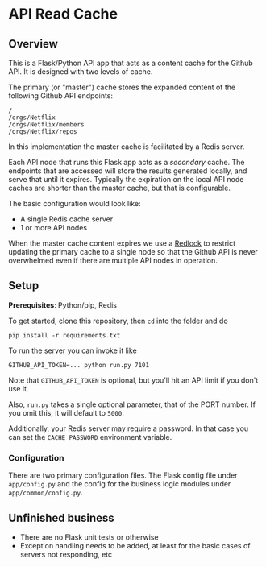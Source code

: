 # API Read Cache

## Overview

This is a Flask/Python API app that acts as a content cache for the Github API. It is designed with two levels of cache.

The primary (or "master") cache stores the expanded content of the following Github API endpoints:

```
/
/orgs/Netflix
/orgs/Netflix/members
/orgs/Netflix/repos
```

In this implementation the master cache is facilitated by a Redis server.

Each API node that runs this Flask app acts as a *secondary* cache. The endpoints that are accessed will store the results generated locally, and serve that until it expires. Typically the expiration on the local API node caches are shorter than the master cache, but that is configurable.

The basic configuration would look like:

* A single Redis cache server
* 1 or more API nodes

When the master cache content expires we use a [Redlock](https://redis.io/topics/distlock) to restrict updating the primary cache to a single node so that the Github API is never overwhelmed even if there are multiple API nodes in operation.

## Setup

**Prerequisites**: Python/pip, Redis

To get started, clone this repository, then `cd` into the folder and do

```
pip install -r requirements.txt
```

To run the server you can invoke it like

```
GITHUB_API_TOKEN=... python run.py 7101
```

Note that `GITHUB_API_TOKEN` is optional, but you'll hit an API limit if you don't use it.

Also, `run.py` takes a single optional parameter, that of the PORT number. If you omit this, it will default to `5000`.

Additionally, your Redis server may require a password. In that case you can set the `CACHE_PASSWORD` environment variable.

### Configuration

There are two primary configuration files. The Flask config file under `app/config.py` and the config for the business logic modules under `app/common/config.py`.

## Unfinished business

* There are no Flask unit tests or otherwise
* Exception handling needs to be added, at least for the basic cases of servers not responding, etc

